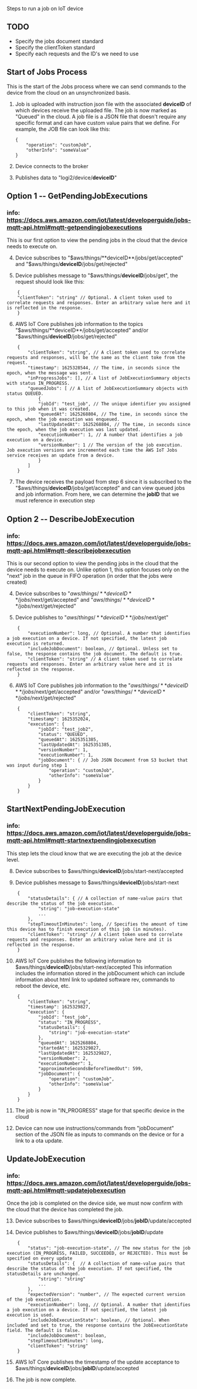 Steps to run a job on IoT device

## TODO ##
- Specify the jobs document standard
- Specify the clientToken standard
- Specify each requests and the ID's we need to use

## Start of Jobs Process ## 
This is the start of the Jobs process where we can send commands to the device from the cloud on an unsynchronized basis.

1. Job is uploaded with instruction json file with the associated **deviceID** of which devices receive the uploaded file.
    The job is now marked as "Queued" in the cloud. 
    A job file is a JSON file that doesn't require any specific format and can have custom value pairs that we define.
    For example, the JOB file can look like this: 
    ```
    {
        "operation": "customJob",
        "otherInfo": "someValue"
    }
    ```

2. Device connects to the broker

3. Publishes data to "logi2/device/**deviceID**"

## Option 1 -- GetPendingJobExecutions 
### info: https://docs.aws.amazon.com/iot/latest/developerguide/jobs-mqtt-api.html#mqtt-getpendingjobexecutions
This is our first option to view the pending jobs in the cloud that the device needs to execute on.

4. Device subscribes to "$aws/things/**deviceID**/jobs/get/accepted" and "$aws/things/**deviceID**/jobs/get/rejected"

5. Device publishes message to "$aws/things/**deviceID**/jobs/get", the request should look like this: 
```
    { 
    "clientToken": "string" // Optional. A client token used to correlate requests and responses. Enter an arbitrary value here and it is reflected in the response.
    }
```

6. AWS IoT Core publishes job information to the topics "$aws/things/**deviceID**/jobs/get/accepted" and/or "$aws/things/**deviceID**/jobs/get/rejected"

```
    {
        "clientToken": "string", // A client token used to correlate requests and responses, will be the same as the client toke from the request.
        "timestamp": 1625328544, // The time, in seconds since the epoch, when the message was sent.
        "inProgressJobs": [], // A list of JobExecutionSummary objects with status IN_PROGRESS.
        "queuedJobs": [ // A list of JobExecutionSummary objects with status QUEUED.
            {
            "jobId": "test_job", // The unique identifier you assigned to this job when it was created.
            "queuedAt": 1625268804, // The time, in seconds since the epoch, when the job execution was enqueued.
            "lastUpdatedAt": 1625268804, // The time, in seconds since the epoch, when the job execution was last updated.
            "executionNumber": 1, // A number that identifies a job execution on a device.
            "versionNumber": 1 // The version of the job execution. Job execution versions are incremented each time the AWS IoT Jobs service receives an update from a device.
            }
        ]
    }
```

7. The device receives the payload from step 6 since it is subscribed to the "$aws/things/**deviceID**/jobs/get/accepted" and can view queued jobs and job information.
    From here, we can determine the **jobID** that we must reference in execution step

## Option 2 -- DescribeJobExecution 
### info: https://docs.aws.amazon.com/iot/latest/developerguide/jobs-mqtt-api.html#mqtt-describejobexecution
This is our second option to view the pending jobs in the cloud that the device needs to execute on.
Unlike option 1, this option focuses only on the "next" job in the queue in FIFO operation (in order that the jobs were created)

4. Device subscribes to "$aws/things/**deviceID**/jobs/$next/get/accepted" and "$aws/things/**deviceID**/jobs/$next/get/rejected"

5. Device publishes to "$aws/things/**deviceID**/jobs/$next/get"

```
    { 
        "executionNumber": long, // Optional. A number that identifies a job execution on a device. If not specified, the latest job execution is returned.
        "includeJobDocument": boolean, // Optional. Unless set to false, the response contains the job document. The default is true.
        "clientToken": "string" // A client token used to correlate requests and responses. Enter an arbitrary value here and it is reflected in the response.
    }
```

6. AWS IoT Core publishes job information to the "$aws/things/**deviceID**/jobs/$next/get/accepted" and/or "$aws/things/**deviceID**/jobs/$next/get/rejected"

```
    {
        "clientToken": "string",
        "timestamp": 1625352024,
        "execution": {
            "jobId": "test_job2",
            "status": "QUEUED",
            "queuedAt": 1625351385,
            "lastUpdatedAt": 1625351385,
            "versionNumber": 1,
            "executionNumber": 1,
            "jobDocument": { // Job JSON Document from S3 bucket that was input during step 1
                "operation": "customJob",
                "otherInfo": "someValue"
            }
        }
    }
```

## StartNextPendingJobExecution 
### info: https://docs.aws.amazon.com/iot/latest/developerguide/jobs-mqtt-api.html#mqtt-startnextpendingjobexecution
This step lets the cloud know that we are executing the job at the device level.

8. Device subscribes to $aws/things/**deviceID**/jobs/start-next/accepted

9. Device publishes message to $aws/things/**deviceID**/jobs/start-next

```
    { 
        "statusDetails": { // A collection of name-value pairs that describe the status of the job execution.
            "string": "job-execution-state"
            ...
        },
        "stepTimeoutInMinutes": long, // Specifies the amount of time this device has to finish execution of this job (in minutes).
        "clientToken": "string" // A client token used to correlate requests and responses. Enter an arbitrary value here and it is reflected in the response.
    }
```

10. AWS IoT Core publishes the following information to $aws/things/**deviceID**/jobs/start-next/accepted
    This information includes the information stored in the jobDocument which can include information about html link to updated software rev, 
    commands to reboot the device, etc.

```
    {
        "clientToken": "string",
        "timestamp": 1625329827,
        "execution": {
            "jobId": "test_job",
            "status": "IN_PROGRESS",
            "statusDetails": {
                "string": "job-execution-state"
            },
            "queuedAt": 1625268804,
            "startedAt": 1625329827,
            "lastUpdatedAt": 1625329827,
            "versionNumber": 2,
            "executionNumber": 1,
            "approximateSecondsBeforeTimedOut": 599,
            "jobDocument": {
                "operation": "customJob",
                "otherInfo": "someValue"
            }
        }
    }
```

11. The job is now in "IN_PROGRESS" stage for that specific device in the cloud

12. Device can now use instructions/commands from "jobDocument" section of the JSON file as inputs to commands on the device or for a link to a ota update.

## UpdateJobExecution 
### info: https://docs.aws.amazon.com/iot/latest/developerguide/jobs-mqtt-api.html#mqtt-updatejobexecution
Once the job is completed on the device side, we must now confirm with the cloud that the device has completed the job.

13. Device subscribes to $aws/things/**deviceID**/jobs/**jobID**/update/accepted

14. Device publishes to $aws/things/**deviceID**/jobs/**jobID**/update

```
    {
        "status": "job-execution-state", // The new status for the job execution (IN_PROGRESS, FAILED, SUCCEEDED, or REJECTED). This must be specified on every update
        "statusDetails": {  // A collection of name-value pairs that describe the status of the job execution. If not specified, the statusDetails are unchanged.
            "string": "string"
            ...
        },
        "expectedVersion": "number", // The expected current version of the job execution. 
        "executionNumber": long, // Optional. A number that identifies a job execution on a device. If not specified, the latest job execution is used.
        "includeJobExecutionState": boolean, // Optional. When included and set to true, the response contains the JobExecutionState field. The default is false.
        "includeJobDocument": boolean,
        "stepTimeoutInMinutes": long,
        "clientToken": "string"
    }
```

15. AWS IoT Core publishes the timestamp of the update acceptance to $aws/things/**deviceID**/jobs/**jobID**/update/accepted

16. The job is now complete.
